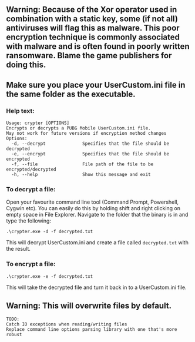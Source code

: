 ## Warning: Because of the Xor operator used in combination with a static key, some (if not all) antiviruses will flag this as malware. This poor encryption technique is commonly associated with malware and is often found in poorly written ransomware. Blame the game publishers for doing this.

## Make sure you place your UserCustom.ini file in the same folder as the executable.
### Help text:
```
Usage: crypter [OPTIONS]
Encrypts or decrypts a PUBG Mobile UserCustom.ini file.
May not work for future versions if encryption method changes
Options:
  -d, --decrypt              Specifies that the file should be decrypted
  -e, --encrypt              Specifies that the file should be encrypted
  -f, --file                 File path of the file to be encrypted/decrypted
  -h, --help                 Show this message and exit
```

### To decrypt a file:
Open your favourite command line tool (Command Prompt, Powershell, Cygwin etc).
You can easily do this by holding shift and right clicking on empty space in File Explorer.
Navigate to the folder that the binary is in and type the following:
```
.\crypter.exe -d -f decrypted.txt
```

This will decrypt UserCustom.ini and create a file called `decrypted.txt` with the result.

### To encrypt a file:
```
.\crypter.exe -e -f decrypted.txt
```

This will take the decrypted file and turn it back in to a UserCustom.ini file.

## Warning: This will overwrite files by default.

```
TODO:
Catch IO exceptions when reading/writing files
Replace command line options parsing library with one that's more robust
```
